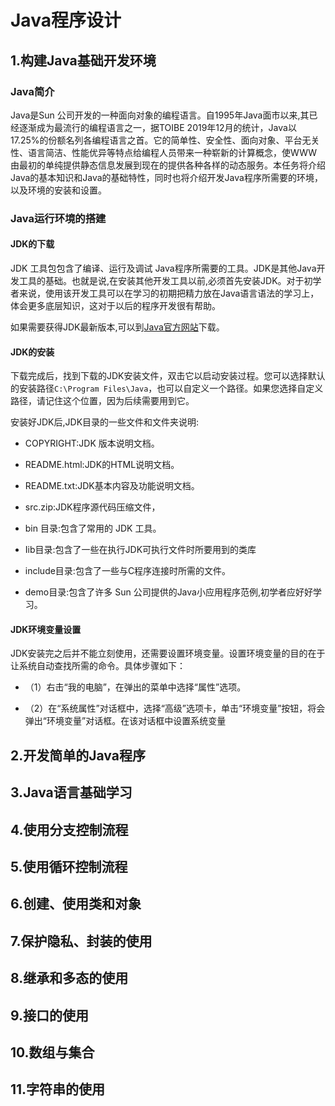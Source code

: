 # Java程序设计

## 1.构建Java基础开发环境

### Java简介

 Java是Sun 公司开发的一种面向对象的编程语言。自1995年Java面市以来,其已经逐渐成为最流行的编程语言之一，据TOIBE 2019年12月的统计，Java以17.25%的份额名列各编程语言之首。它的简单性、安全性、面向对象、平台无关性、语言简洁、性能优异等特点给编程人员带来一种崭新的计算概念，使WWW由最初的单纯提供静态信息发展到现在的提供各种各样的动态服务。本任务将介绍Java的基本知识和Java的基础特性，同时也将介绍开发Java程序所需要的环境，以及环境的安装和设置。

### Java运行环境的搭建

#### JDK的下载

JDK 工具包包含了编译、运行及调试 Java程序所需要的工具。JDK是其他Java开发工具的基础。也就是说,在安装其他开发工具以前,必须首先安装JDK。对于初学者来说，使用该开发工具可以在学习的初期把精力放在Java语言语法的学习上，体会更多底层知识，这对于以后的程序开发很有帮助。

如果需要获得JDK最新版本,可以到[Java官方网站](https://www.oracle.com/cn/java/technologies/downloads/)下载。

#### JDK的安装

下载完成后，找到下载的JDK安装文件，双击它以启动安装过程。您可以选择默认的安装路径`C:\Program Files\Java`，也可以自定义一个路径。如果您选择自定义路径，请记住这个位置，因为后续需要用到它。

安装好JDK后,JDK目录的一些文件和文件夹说明:

- COPYRIGHT:JDK 版本说明文档。

- README.html:JDK的HTML说明文档。

- README.txt:JDK基本内容及功能说明文档。

- src.zip:JDK程序源代码压缩文件，

- bin 目录:包含了常用的 JDK 工具。

- Iib目录:包含了一些在执行JDK可执行文件时所要用到的类库

- include目录:包含了一些与C程序连接时所需的文件。

- demo目录:包含了许多 Sun 公司提供的Java小应用程序范例,初学者应好好学习。

#### JDK环境变量设置

JDK安装完之后并不能立刻使用，还需要设置环境变量。设置环境变量的目的在于让系统自动查找所需的命令。具体步骤如下：  

- （1）右击“我的电脑”，在弹出的菜单中选择“属性”选项。

- （2）在“系统属性”对话框中，选择“高级”选项卡，单击“环境变量”按钮，将会弹出“环境变量”对话框。在该对话框中设置系统变量

## 2.开发简单的Java程序

## 3.Java语言基础学习

## 4.使用分支控制流程

## 5.使用循环控制流程

## 6.创建、使用类和对象

## 7.保护隐私、封装的使用

## 8.继承和多态的使用

## 9.接口的使用

## 10.数组与集合

## 11.字符串的使用
